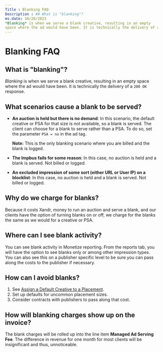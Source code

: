 ```yaml
---
Title : Blanking FAQ
Description : ## What is "blanking"?
ms.date: 10/28/2023
*Blanking* is when we serve a blank creative, resulting in an empty
space where the ad would have been. It is technically the delivery of a
---
```



# Blanking FAQ





## What is "blanking"?

*Blanking* is when we serve a blank creative, resulting in an empty
space where the ad would have been. It is technically the delivery of a
`200 OK` response.





## What scenarios cause a blank to be served?

>

- **An auction is held but there is no demand**: In this scenario, the
  default creative or PSA for that size is not available, so a blank is
  served. The client can choose for a blank to serve rather than a PSA.
  To do so, set the parameter `PSA = no` in the ad tag.
  

  <b>Note:</b> This is the only blanking
  scenario where you are billed and the blank is logged.

  
- **The Impbus fails for some reason**: In this case, no auction is held
  and a blank is served. Not billed or logged.
- **An excluded impression of some sort (either URL or User IP) on a
  blocklist**: In this case, no auction is held and a blank is served.
  Not billed or logged.





>

## Why do we charge for blanks?

Because it costs Xandr, money to run an auction
and serve a blank, and our clients have the option of turning blanks on
or off, we charge for the blanks the same as we would for a creative or
PSA.



>

## Where can I see blank activity?

You can see blank activity in Monetize reporting. From the reports tab,
you will have the option to see blanks only or among other impression
types. You can also see this on a publisher specific level to be sure
you can pass along the costs to the publisher if necessary.



>

## How can I avoid blanks?

>

1.  See <a href="assign-a-default-creative-to-a-placement.md"
    class="xref">Assign a Default Creative to a Placement</a>.
2.  Set up defaults for uncommon placement sizes.
3.  Consider contracts with publishers to pass along that cost.





>

## How will blanking charges show up on the invoice?

The blank charges will be rolled up into the line item **Managed Ad
Serving Fee**. The difference in revenue for one month for most clients
will be insignificant and thus, unnoticeable.







